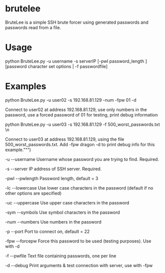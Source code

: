 # brutelee
BruteLee is a simple SSH brute forcer using generated passwords and passwords read from a file.

# Usage
python BruteLee.py -u username -s serverIP [-pwl password_length ] [password character set options | -f passwordfile]

# Examples                          
python BruteLee.py -u user02 -s 192.168.81.129 -num -fpw 01 -d 

Connect to user02 at address 192.168.81.129, use only numbers in the password, use a forced password of 01 for testing, print debug information

python BruteLee.py -u user03 -s 192.168.81.129 -f 500_worst_passwords.txt \n

Connect to user03 at address 192.168.81.129, using the file 500_worst_passwords.txt. Add -fpw dragon -d to print debug info for this example.""")

-u   --username  Username whose password you are trying to find. Required.

-s   --server    IP address of SSH server. Required.

-pwl --pwlength  Password length, default = 3

-lc  --lowercase Use lower case characters in the password (default if no other options are specified)

-uc  --uppercase Use upper case characters in the password

-sym --symbols   Use symbol characters in the password

-num --numbers   Use numbers in the password

-p   --port      Port to connect on, default = 22

-fpw --forcepw   Force this password to be used (testing purposes). Use with -d

-f   --pwfile    Text file containing passwords, one per line

-d   --debug     Print arguments & test connection with server, use with -fpw

